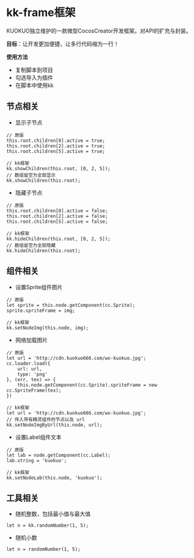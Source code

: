 # kk-frame框架
KUOKUO独立维护的一款微型CocosCreator开发框架。对API的扩充与封装。  

**目标**：让开发更加便捷，让多行代码缩为一行！  

**使用方法**
- 复制脚本到项目
- 勾选导入为插件
- 在脚本中使用kk

## 节点相关
- 显示子节点
```
// 原版
this.root.children[0].active = true;
this.root.children[2].active = true;
this.root.children[5].active = true;

// kk框架
kk.showChildren(this.root, [0, 2, 5]);
// 数组留空为全部显示
kk.showChildren(this.root);
```
- 隐藏子节点
```
// 原版
this.root.children[0].active = false;
this.root.children[2].active = false;
this.root.children[5].active = false;

// kk框架
kk.hideChildren(this.root, [0, 2, 5]);
// 数组留空为全部隐藏
kk.hideChildren(this.root);
```

## 组件相关
- 设置Sprite组件图片
```
// 原版
let sprite = this.node.getComponent(cc.Sprite);
sprite.spriteFrame = img;

// kk框架
kk.setNodeImg(this.node, img);
```
- 网络加载图片
```
// 原版
let url = 'http://cdn.kuokuo666.com/wx-kuokuo.jpg';
cc.loader.load({
    url: url,
    type: 'png'
}, (err, tex) => {
    this.node.getComponent(cc.Sprite).spriteFrame = new cc.SpriteFrame(tex);
})

// kk框架
let url = 'http://cdn.kuokuo666.com/wx-kuokuo.jpg';
// 传入带有精灵组件的节点以及 url
kk.setNodeImgByUrl(this.node, url);
```
- 设置Label组件文本
```
// 原版
let lab = node.getComponent(cc.Label);
lab.string = 'kuokuo';

// kk框架
kk.setNodeLab(this.node, 'kuokuo');
```

## 工具相关
- 随机整数，包括最小值与最大值
```
let n = kk.randomNumber(1, 5);
```
- 随机小数
```
let n = randomNumber(1, 5);
```
